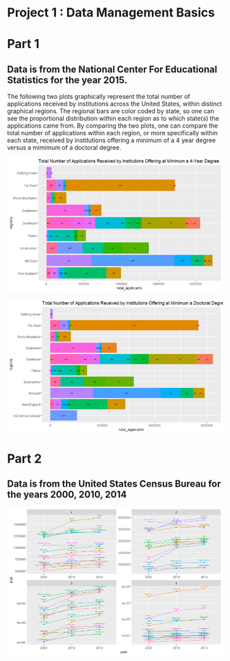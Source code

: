 # Project 1 : Data Management Basics


# Part 1

## Data is from the National Center For Educational Statistics for the year 2015.

The following two plots graphically represent the total number of applications received by institutions across the United States, within distinct graphical regions. The regional bars are color coded by state, so one can see the proportional distribution within each region as to which state(s) the applications came from. By comparing the two plots, one can compare the total number of applications within each region, or more specifically within each state, received by institutions offering a minimum of a 4 year degree versus a mimimum of a doctoral degree.

![](total_applicants_4year.png)


![](total_applicants_doctoral.png)


# Part 2 

## Data is from the United States Census Bureau for the years 2000, 2010, 2014

![](state_pop_change.png)

